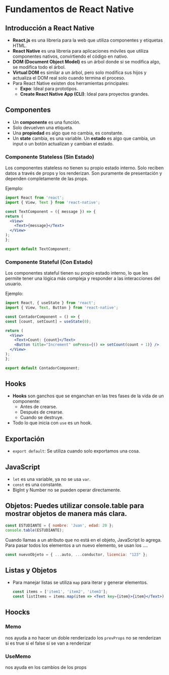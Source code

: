 # Fundamentos de React Native

## Introducción a React Native
- **React.js** es una librería para la web que utiliza componentes y etiquetas HTML.
- **React Native** es una librería para aplicaciones móviles que utiliza componentes nativos, convirtiendo el código en nativo.
- **DOM (Document Object Model)** es un árbol donde si se modifica algo, se modifica todo el árbol.
- **Virtual DOM** es similar a un árbol, pero solo modifica sus hijos y actualiza el DOM real solo cuando termina el proceso.
- Para React Native existen dos herramientas principales:
  - **Expo**: Ideal para prototipos.
  - **Create React Native App (CLI)**: Ideal para proyectos grandes.

## Componentes
- Un **componente** es una función.
- Solo devuelven una etiqueta.
- Una **propiedad** es algo que no cambia, es constante.
- Un **state** cambia, es una variable. Un **estado** es algo que cambia, un input o un botón actualizan y cambian el estado.
### Componente Stateless (Sin Estado)
  Los componentes stateless no tienen su propio estado interno. Solo reciben datos a través de props y los renderizan. Son puramente de presentación y dependen completamente de las props.

  Ejemplo:
  
  ```jsx
import React from 'react';
import { View, Text } from 'react-native';

const TextComponent = ({ message }) => {
  return (
    <View>
      <Text>{message}</Text>
    </View>
  );
};

export default TextComponent;

  ```
  ### Componente Stateful (Con Estado)  
  Los componentes stateful tienen su propio estado interno, lo que les permite tener una lógica más compleja y responder a las interacciones del usuario.

Ejemplo:

  ```jsx
import React, { useState } from 'react';
import { View, Text, Button } from 'react-native';

const ContadorComponent = () => {
  const [count, setCount] = useState(0);

  return (
    <View>
      <Text>Count: {count}</Text>
      <Button title="Increment" onPress={() => setCount(count + 1)} />
    </View>
  );
};

export default ContadorComponent;
  ```
## Hooks
- **Hooks** son ganchos que se enganchan en las tres fases de la vida de un componente:
  - Antes de crearse.
  - Después de crearse.
  - Cuando se destruye.
- Todo lo que inicia con `use` es un hook.

## Exportación
- `export default`: Se utiliza cuando solo exportamos una cosa.

## JavaScript
- `let` es una variable, ya no se usa `var`.
- `const` es una constante.
- BigInt y Number no se pueden operar directamente.

## Objetos: Puedes utilizar console.table para mostrar objetos de manera más clara.
  ```jsx
const ESTUDIANTE = { nombre: 'Juan', edad: 20 };
console.table(ESTUDIANTE);
  ```

Cuando llamas a un atributo que no está en el objeto, JavaScript lo agrega.
Para pasar todos los elementos a un nuevo elemento, se usan los ....

  ```jsx
  const nuevoObjeto = { ...auto, ...conductor, licencia: "123" };
  ```
## Listas y Objetos
- Para manejar listas se utiliza `map` para iterar y generar elementos.
  ```jsx
  const items = ['item1', 'item2', 'item3'];
  const listItems = items.map(item => <Text key={item}>{item}</Text>);

## Hoocks
### Memo
nos ayuda a no hacer un doble renderizado 
los ```prevProps``` no se renderizan si es true si el false si se van a renderizar

### UseMemo
nos ayuda en los cambios de los props